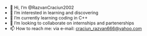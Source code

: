 - 👋 Hi, I’m @RazvanCraciun2002
- 👀 I’m interested in learning and discovering
- 🌱 I’m currently learning coding in C++
- 💞️ I’m looking to collaborate on internships and partenerships
- 📫 How to reach me: via e-mail: craciun_razvan666@yahoo.com
    

<!---
RazvanCraciun2002/RazvanCraciun2002 is a ✨ special ✨ repository because its `README.md` (this file) appears on your GitHub profile.
You can click the Preview link to take a look at your changes.
--->
